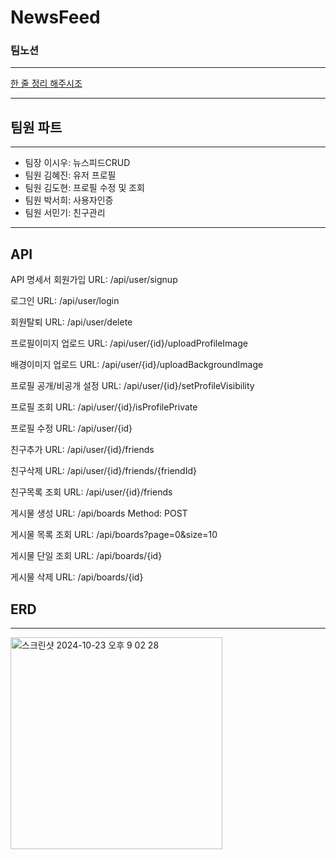 # NewsFeed
### 팀노션
---
[한 줄 정리 해주시조](https://www.notion.so/teamsparta/1232dc3ef51481808460cf50e30e40d9)

---
## 팀원 파트
---
* 팀장 이시우: 뉴스피드CRUD
* 팀원 김혜진: 유저 프로필
* 팀원 김도현: 프로필 수정 및 조회
* 팀원 박서희: 사용자인증
* 팀원 서민기: 친구관리
---
## API
API 명세서
회원가입
URL: /api/user/signup

로그인
URL: /api/user/login

회원탈퇴
URL: /api/user/delete

프로필이미지 업로드
URL: /api/user/{id}/uploadProfileImage

배경이미지 업로드
URL: /api/user/{id}/uploadBackgroundImage

프로필 공개/비공개 설정
URL: /api/user/{id}/setProfileVisibility

프로필 조회
URL: /api/user/{id}/isProfilePrivate

프로필 수정
URL: /api/user/{id}

친구추가
URL: /api/user/{id}/friends

친구삭제
URL: /api/user/{id}/friends/{friendId}

친구목록 조회
URL: /api/user/{id}/friends

게시물 생성
URL: /api/boards
Method: POST

게시물 목록 조회
URL: /api/boards?page=0&size=10

게시물 단일 조회
URL: /api/boards/{id}

게시물 삭제
URL: /api/boards/{id}

## ERD
---
<img width="339" alt="스크린샷 2024-10-23 오후 9 02 28" src="https://github.com/user-attachments/assets/3259f3e8-48d1-4238-8486-84dc07591dda">

